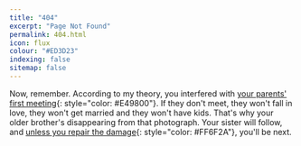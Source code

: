```yaml
---
title: "404"
excerpt: "Page Not Found"
permalink: 404.html
icon: flux
colour: "#ED3D23"
indexing: false
sitemap: false
---
```


Now, remember. According to my theory, you interfered with [your parents' first meeting][1]{: style="color: #E49800"}. If they don't meet, they won't fall in love, they won't get married and they won't have kids. That's why your older brother's disappearing from that photograph. Your sister will follow, and [unless you repair the damage][2]{: style="color: #FF6F2A"}, you'll be next.

[1]: / "front page"
[2]: https://github.com/daviddarnes/david.darn.es/issues/new?title=Missing%20Page&body=The%20page%20(insert%20page%20name)%20has%20been%20erased!%0A%0AWeight%20has%20nothing%20to%20do%20with%20it.&labels[]=content&labels[]=bug&assignee=daviddarnes "Sounds pretty heavy."
